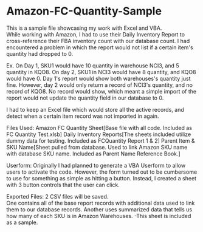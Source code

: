 # Amazon-FC-Quantity-Sample
This is a sample file showcasing my work with Excel and VBA.  
While working with Amazon, I had to use their Daily Inventory Report to cross-reference their FBA inventory count with our database count.
I had encountered a problem in which the report would not list if a certain item's quantity had dropped to 0.

Ex. On Day 1, SKU1 would have 10 quantity in warehouse NCI3, and 5 quantity in KQO8.  On day 2, SKU1 in NCI3 would have 8 quantity, and KQO8 would have 0.  Day 1's report would show both warehouses's quantity just fine.  However, day 2 would only return a record of NCI3's quantity, and no record of KQO8.  No record would show, which meant a simple import of the report would not update the quantity field in our database to 0.
		
I had to keep an Excel file which would store all the active records, and detect when a certain item record was not imported in again.

Files Used:
Amazon FC Quantity Sheet[Base file with all code.  Included as FC Quantity Test.xlsb]
Daily Inventory Reports[The sheets included utilize dummy data for testing.  Included as FCQuantity Report 1 & 2]
Parent Item & SKU Name[Sheet pulled from database.  Used to link Amazon SKU name with database SKU name.  Included as Parent Name Reference Book.]

Userform:
Originally I had planned to generate a VBA Userform to allow users to activate the code.  However, the form turned out to be cumbersome to use for something as simple as hitting a button.
Instead, I created a sheet with 3 button controls that the user can click.

Exported Files:
2 CSV files will be saved.  
	One contains all of the base report records with additional data used to link them to our database records.
	Another uses summarized data that tells us how many of each SKU is in Amazon Warehouses.
		-This sheet is included as a sample.
